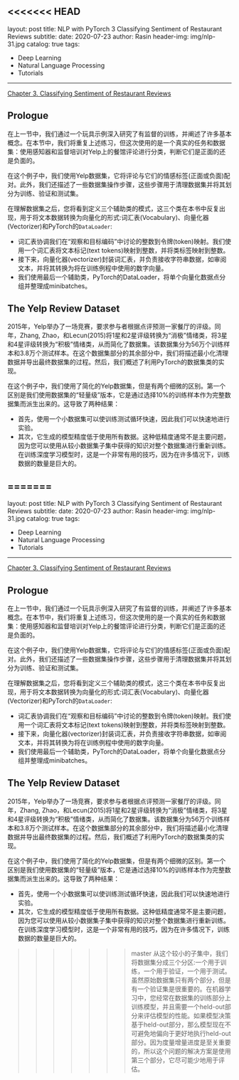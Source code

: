 <<<<<<< HEAD
---
layout: post
title: NLP with PyTorch 3 Classifying Sentiment of Restaurant Reviews
subtitle: 
date: 2020-07-23
author: Rasin
header-img: img/nlp-31.jpg
catalog: true
tags:
  - Deep Learning
  - Natural Language Processing
  - Tutorials
---

[Chapter 3. Classifying Sentiment of Restaurant Reviews](https://yifdu.github.io/2018/12/19/Natural-Language-Processing-with-PyTorch%EF%BC%88%E4%B8%89%EF%BC%89/)

## Prologue

在上一节中，我们通过一个玩具示例深入研究了有监督的训练，并阐述了许多基本概念。在本节中，我们将重复上述练习，但这次使用的是一个真实的任务和数据集：使用感知器和监督培训对Yelp上的餐馆评论进行分类，判断它们是正面的还是负面的。

在这个例子中，我们使用Yelp数据集，它将评论与它们的情感标签(正面或负面)配对。此外，我们还描述了一些数据集操作步骤，这些步骤用于清理数据集并将其划分为训练、验证和测试集。

在理解数据集之后，您将看到定义三个辅助类的模式，这三个类在本书中反复出现，用于将文本数据转换为向量化的形式:词汇表(Vocabulary)、向量化器(Vectorizer)和PyTorch的`DataLoader`:
- 词汇表协调我们在“观察和目标编码”中讨论的整数到令牌(token)映射。我们使用一个词汇表将文本标记(text tokens)映射到整数，并将类标签映射到整数。
- 接下来，向量化器(vectorizer)封装词汇表，并负责接收字符串数据，如审阅文本，并将其转换为将在训练例程中使用的数字向量。
- 我们使用最后一个辅助类，PyTorch的DataLoader，将单个向量化数据点分组并整理成minibatches。

## The Yelp Review Dataset

2015年，Yelp举办了一场竞赛，要求参与者根据点评预测一家餐厅的评级。同年，Zhang, Zhao，和Lecun(2015)将1星和2星评级转换为“消极”情绪类，将3星和4星评级转换为“积极”情绪类，从而简化了数据集。该数据集分为56万个训练样本和3.8万个测试样本。在这个数据集部分的其余部分中，我们将描述最小化清理数据并导出最终数据集的过程。然后，我们概述了利用PyTorch的数据集类的实现。

在这个例子中，我们使用了简化的Yelp数据集，但是有两个细微的区别。第一个区别是我们使用数据集的“轻量级”版本，它是通过选择10%的训练样本作为完整数据集而派生出来的。这导致了两种结果：
- 首先，使用一个小数据集可以使训练测试循环快速，因此我们可以快速地进行实验。
- 其次，它生成的模型精度低于使用所有数据。这种低精度通常不是主要问题，因为您可以使用从较小数据集子集中获得的知识对整个数据集进行重新训练。在训练深度学习模型时，这是一个非常有用的技巧，因为在许多情况下，训练数据的数量是巨大的。

=======
---
layout: post
title: NLP with PyTorch 3 Classifying Sentiment of Restaurant Reviews
subtitle: 
date: 2020-07-23
author: Rasin
header-img: img/nlp-31.jpg
catalog: true
tags:
  - Deep Learning
  - Natural Language Processing
  - Tutorials
---

[Chapter 3. Classifying Sentiment of Restaurant Reviews](https://yifdu.github.io/2018/12/19/Natural-Language-Processing-with-PyTorch%EF%BC%88%E4%B8%89%EF%BC%89/)

## Prologue

在上一节中，我们通过一个玩具示例深入研究了有监督的训练，并阐述了许多基本概念。在本节中，我们将重复上述练习，但这次使用的是一个真实的任务和数据集：使用感知器和监督培训对Yelp上的餐馆评论进行分类，判断它们是正面的还是负面的。

在这个例子中，我们使用Yelp数据集，它将评论与它们的情感标签(正面或负面)配对。此外，我们还描述了一些数据集操作步骤，这些步骤用于清理数据集并将其划分为训练、验证和测试集。

在理解数据集之后，您将看到定义三个辅助类的模式，这三个类在本书中反复出现，用于将文本数据转换为向量化的形式:词汇表(Vocabulary)、向量化器(Vectorizer)和PyTorch的`DataLoader`:
- 词汇表协调我们在“观察和目标编码”中讨论的整数到令牌(token)映射。我们使用一个词汇表将文本标记(text tokens)映射到整数，并将类标签映射到整数。
- 接下来，向量化器(vectorizer)封装词汇表，并负责接收字符串数据，如审阅文本，并将其转换为将在训练例程中使用的数字向量。
- 我们使用最后一个辅助类，PyTorch的DataLoader，将单个向量化数据点分组并整理成minibatches。

## The Yelp Review Dataset

2015年，Yelp举办了一场竞赛，要求参与者根据点评预测一家餐厅的评级。同年，Zhang, Zhao，和Lecun(2015)将1星和2星评级转换为“消极”情绪类，将3星和4星评级转换为“积极”情绪类，从而简化了数据集。该数据集分为56万个训练样本和3.8万个测试样本。在这个数据集部分的其余部分中，我们将描述最小化清理数据并导出最终数据集的过程。然后，我们概述了利用PyTorch的数据集类的实现。

在这个例子中，我们使用了简化的Yelp数据集，但是有两个细微的区别。第一个区别是我们使用数据集的“轻量级”版本，它是通过选择10%的训练样本作为完整数据集而派生出来的。这导致了两种结果：
- 首先，使用一个小数据集可以使训练测试循环快速，因此我们可以快速地进行实验。
- 其次，它生成的模型精度低于使用所有数据。这种低精度通常不是主要问题，因为您可以使用从较小数据集子集中获得的知识对整个数据集进行重新训练。在训练深度学习模型时，这是一个非常有用的技巧，因为在许多情况下，训练数据的数量是巨大的。

>>>>>>> master
从这个较小的子集中，我们将数据集分成三个分区:一个用于训练，一个用于验证，一个用于测试。虽然原始数据集只有两个部分，但是有一个验证集是很重要的。在机器学习中，您经常在数据集的训练部分上训练模型，并且需要一个held-out部分来评估模型的性能。如果模型决策基于held-out部分，那么模型现在不可避免地偏向于更好地执行held-out部分。因为度量增量进度是至关重要的，所以这个问题的解决方案是使用第三个部分，它尽可能少地用于评估。